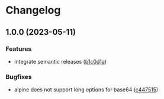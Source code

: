 # Changelog

## 1.0.0 (2023-05-11)


### Features

* integrate semantic releases ([b1c0d1a](https://github.com/actionhippie/kubectl/commit/b1c0d1a79969929f23f39ad4298af1c8b2790cbd))


### Bugfixes

* alpine does not support long options for base64 ([c447515](https://github.com/actionhippie/kubectl/commit/c4475153e132687a79c94df5d49566270ecef336))
